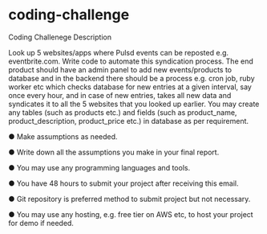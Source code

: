 # coding-challenge

Coding Challenege Description 

Look up 5 websites/apps where Pulsd events can be reposted e.g. eventbrite.com. Write code
to automate this syndication process.
The end product should have an admin panel to add new events/products to database and in
the backend there should be a process e.g. cron job, ruby worker etc which checks database for
new entries at a given interval, say once every hour, and in case of new entries, takes all new
data and syndicates it to all the 5 websites that you looked up earlier.
You may create any tables (such as products etc.) and fields (such as product_name,
product_description, product_price etc.) in database as per requirement.

● Make assumptions as needed.

● Write down all the assumptions you make in your final report.

● You may use any programming languages and tools.

● You have 48 hours to submit your project after receiving this email.

● Git repository is preferred method to submit project but not necessary.

● You may use any hosting, e.g. free tier on AWS etc, to host your project for demo if
needed.
